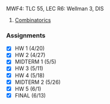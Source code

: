 MWF4: TLC 55, LEC
R6: Wellman 3, DIS
1. [Combinatorics](../Notes/Combinatorics.md)
### Assignments
- [x] HW 1 (4/20)
- [x] HW 2 (4/27)
- [x] MIDTERM 1 (5/5)
- [x] HW 3 (5/11)
- [x] HW 4 (5/18)
- [x] MIDTERM 2 (5/26)
- [x] HW 5 (6/1)
- [x] FINAL (6/13)
